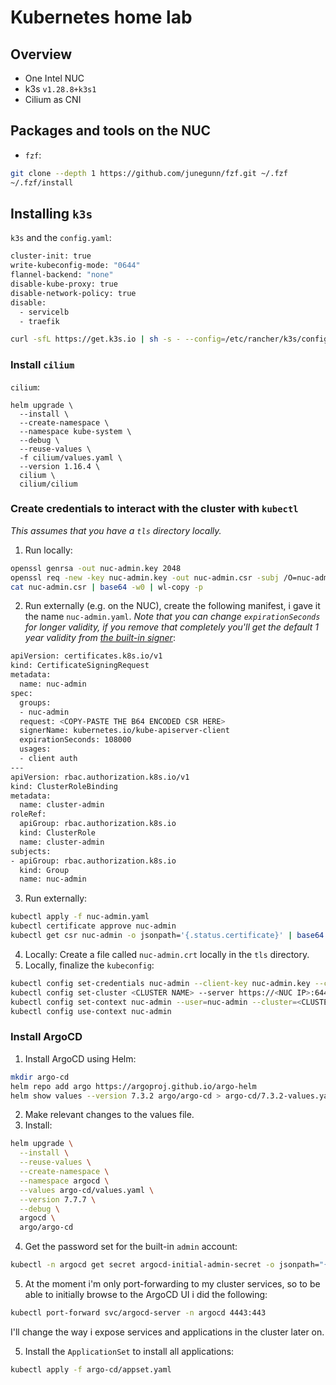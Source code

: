 # Kubernetes home lab

## Overview

* One Intel NUC
* k3s `v1.28.8+k3s1`
* Cilium as CNI

## Packages and tools on the NUC

* `fzf`:

```bash
git clone --depth 1 https://github.com/junegunn/fzf.git ~/.fzf
~/.fzf/install
```

## Installing `k3s`

`k3s` and the `config.yaml`:

```bash
cluster-init: true
write-kubeconfig-mode: "0644"
flannel-backend: "none"
disable-kube-proxy: true
disable-network-policy: true
disable:
  - servicelb
  - traefik
```

```bash
curl -sfL https://get.k3s.io | sh -s - --config=/etc/rancher/k3s/config.yaml
```

### Install `cilium`

`cilium`:

```
helm upgrade \
  --install \
  --create-namespace \
  --namespace kube-system \
  --debug \
  --reuse-values \
  -f cilium/values.yaml \
  --version 1.16.4 \
  cilium \
  cilium/cilium
```

### Create credentials to interact with the cluster with `kubectl`

_This assumes that you have a `tls` directory locally._

1. Run locally:

```bash
openssl genrsa -out nuc-admin.key 2048
openssl req -new -key nuc-admin.key -out nuc-admin.csr -subj /O=nuc-admin/CN=nuc-admin
cat nuc-admin.csr | base64 -w0 | wl-copy -p
```

2. Run externally (e.g. on the NUC), create the following manifest, i gave it the name `nuc-admin.yaml`. _Note that you can change `expirationSeconds` for longer validity, if you remove that completely you'll get the default 1 year validity from [the built-in signer](https://kubernetes.io/docs/reference/access-authn-authz/certificate-signing-requests/#kubernetes-signers)_:

```bash
apiVersion: certificates.k8s.io/v1
kind: CertificateSigningRequest
metadata:
  name: nuc-admin
spec:
  groups:
  - nuc-admin
  request: <COPY-PASTE THE B64 ENCODED CSR HERE>
  signerName: kubernetes.io/kube-apiserver-client
  expirationSeconds: 108000
  usages:
  - client auth
---
apiVersion: rbac.authorization.k8s.io/v1
kind: ClusterRoleBinding
metadata:
  name: cluster-admin
roleRef:
  apiGroup: rbac.authorization.k8s.io
  kind: ClusterRole
  name: cluster-admin
subjects:
- apiGroup: rbac.authorization.k8s.io
  kind: Group
  name: nuc-admin
```

3. Run externally:

```bash
kubectl apply -f nuc-admin.yaml
kubectl certificate approve nuc-admin
kubectl get csr nuc-admin -o jsonpath='{.status.certificate}' | base64 -d > admin.crt
```

4. Locally: Create a file called `nuc-admin.crt` locally in the `tls` directory.
5. Locally, finalize the `kubeconfig`:

```bash
kubectl config set-credentials nuc-admin --client-key nuc-admin.key --client-certificate nuc-admin.crt --embed-certs=true
kubectl config set-cluster <CLUSTER NAME> --server https://<NUC IP>:6443 --insecure-skip-tls-verify=true
kubectl config set-context nuc-admin --user=nuc-admin --cluster=<CLUSTER NAME>
kubectl config use-context nuc-admin
```

### Install ArgoCD

1. Install ArgoCD using Helm:

```bash
mkdir argo-cd
helm repo add argo https://argoproj.github.io/argo-helm
helm show values --version 7.3.2 argo/argo-cd > argo-cd/7.3.2-values.yaml
```

2. Make relevant changes to the values file.
3. Install:

```bash
helm upgrade \
  --install \
  --reuse-values \
  --create-namespace \
  --namespace argocd \
  --values argo-cd/values.yaml \
  --version 7.7.7 \
  --debug \
  argocd \
  argo/argo-cd
```

4. Get the password set for the built-in `admin` account:

```bash
kubectl -n argocd get secret argocd-initial-admin-secret -o jsonpath="{.data.password}" | base64 --decode ; echo
```

5. At the moment i'm only port-forwarding to my cluster services, so to be able to initially browse to the ArgoCD UI i did the following:

```bash
kubectl port-forward svc/argocd-server -n argocd 4443:443
```

I'll change the way i expose services and applications in the cluster later on.

5. Install the `ApplicationSet` to install all applications:

```bash
kubectl apply -f argo-cd/appset.yaml
```
